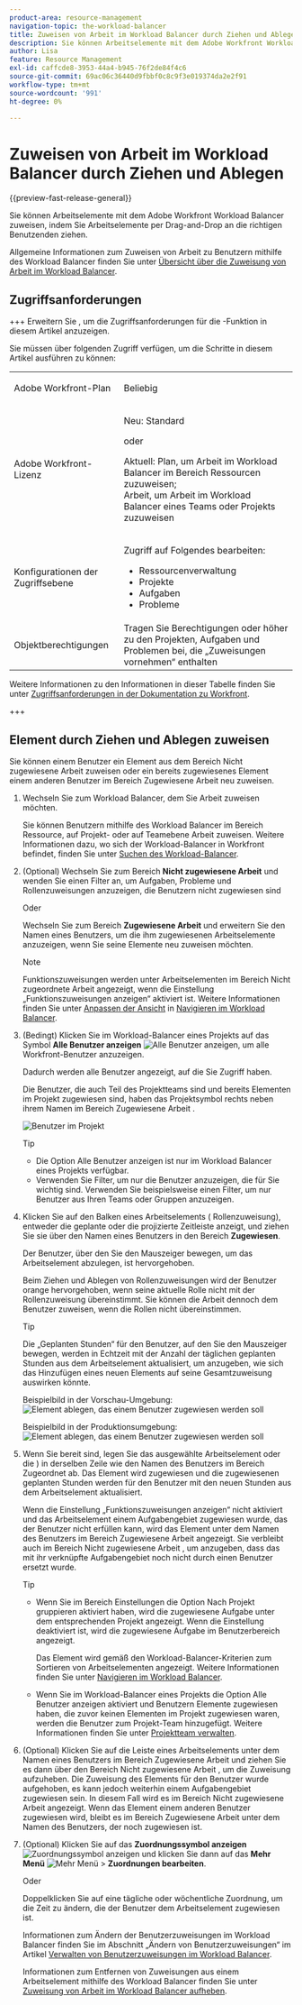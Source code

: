 ```yaml
---
product-area: resource-management
navigation-topic: the-workload-balancer
title: Zuweisen von Arbeit im Workload Balancer durch Ziehen und Ablegen
description: Sie können Arbeitselemente mit dem Adobe Workfront Workload Balancer zuweisen, indem Sie Arbeitselemente per Drag-and-Drop an die richtigen Benutzenden ziehen.
author: Lisa
feature: Resource Management
exl-id: caffcde8-3953-44a4-b945-76f2de84f4c6
source-git-commit: 69ac06c36440d9fbbf0c8c9f3e019374da2e2f91
workflow-type: tm+mt
source-wordcount: '991'
ht-degree: 0%

---
```


# Zuweisen von Arbeit im Workload Balancer durch Ziehen und Ablegen

{{preview-fast-release-general}}

Sie können Arbeitselemente mit dem Adobe Workfront Workload Balancer zuweisen, indem Sie Arbeitselemente per Drag-and-Drop an die richtigen Benutzenden ziehen.

Allgemeine Informationen zum Zuweisen von Arbeit zu Benutzern mithilfe des Workload Balancer finden Sie unter [Übersicht über die Zuweisung von Arbeit im Workload Balancer](../../resource-mgmt/workload-balancer/assign-work-in-workload-balancer.md).

## Zugriffsanforderungen

+++ Erweitern Sie , um die Zugriffsanforderungen für die -Funktion in diesem Artikel anzuzeigen.

Sie müssen über folgenden Zugriff verfügen, um die Schritte in diesem Artikel ausführen zu können:

<table style="table-layout:auto"> 
 <col> 
 <col> 
 <tbody> 
  <tr> 
   <td role="rowheader">Adobe Workfront-Plan</td> 
   <td> <p>Beliebig </p> </td> 
  </tr> 
  <tr> 
   <td role="rowheader">Adobe Workfront-Lizenz</td> 
   <td><p>Neu: Standard</p>
       <p>oder</p>
       <p>Aktuell: Plan, um Arbeit im Workload Balancer im Bereich Ressourcen zuzuweisen;</br>
       Arbeit, um Arbeit im Workload Balancer eines Teams oder Projekts zuzuweisen</p></td>
  </tr>
  <tr> 
   <td role="rowheader">Konfigurationen der Zugriffsebene</td> 
   <td> <p>Zugriff auf Folgendes bearbeiten:</p> 
    <ul> 
     <li>Ressourcenverwaltung</li> 
     <li>Projekte</li> 
     <li>Aufgaben</li> 
     <li>Probleme</li> 
    </ul>
   </td> 
  </tr> 
  <tr> 
   <td role="rowheader">Objektberechtigungen</td> 
   <td>Tragen Sie Berechtigungen oder höher zu den Projekten, Aufgaben und Problemen bei, die „Zuweisungen vornehmen“ enthalten</td> 
  </tr> 
 </tbody> 
</table>

Weitere Informationen zu den Informationen in dieser Tabelle finden Sie unter [Zugriffsanforderungen in der Dokumentation zu Workfront](/help/quicksilver/administration-and-setup/add-users/access-levels-and-object-permissions/access-level-requirements-in-documentation.md).

+++

## Element durch Ziehen und Ablegen zuweisen

Sie können einem Benutzer ein Element aus dem Bereich Nicht zugewiesene Arbeit zuweisen oder ein bereits zugewiesenes Element einem anderen Benutzer im Bereich Zugewiesene Arbeit neu zuweisen.

1. Wechseln Sie zum Workload Balancer, dem Sie Arbeit zuweisen möchten.

   Sie können Benutzern mithilfe des Workload Balancer im Bereich Ressource, auf Projekt- oder auf Teamebene Arbeit zuweisen. Weitere Informationen dazu, wo sich der Workload-Balancer in Workfront befindet, finden Sie unter [Suchen des Workload-Balancer](../../resource-mgmt/workload-balancer/locate-workload-balancer.md).

1. (Optional) Wechseln Sie zum Bereich **Nicht zugewiesene Arbeit** und wenden Sie einen Filter an, um Aufgaben, Probleme <span class="preview">und Rollenzuweisungen</span> anzuzeigen, die Benutzern nicht zugewiesen sind

   Oder

   Wechseln Sie zum Bereich **Zugewiesene Arbeit** und erweitern Sie den Namen eines Benutzers, um die ihm zugewiesenen Arbeitselemente anzuzeigen, wenn Sie seine Elemente neu zuweisen möchten.

   >[!NOTE]
   >
   ><span class="preview">Funktionszuweisungen werden unter Arbeitselementen im Bereich Nicht zugeordnete Arbeit angezeigt, wenn die Einstellung „Funktionszuweisungen anzeigen“ aktiviert ist. Weitere Informationen finden Sie unter [Anpassen der Ansicht](/help/quicksilver/resource-mgmt/workload-balancer/navigate-the-workload-balancer.md#customize-the-view) in [Navigieren im Workload Balancer](/help/quicksilver/resource-mgmt/workload-balancer/navigate-the-workload-balancer.md).</span>

1. (Bedingt) Klicken Sie im Workload-Balancer eines Projekts auf das Symbol **Alle Benutzer anzeigen** ![Alle Benutzer anzeigen](assets/show-all-users-icon-project-workload-balancer.png), um alle Workfront-Benutzer anzuzeigen.

   Dadurch werden alle Benutzer angezeigt, auf die Sie Zugriff haben.

   Die Benutzer, die auch Teil des Projektteams sind und bereits Elementen im Projekt zugewiesen sind, haben das Projektsymbol rechts neben ihrem Namen im Bereich Zugewiesene Arbeit .

   ![Benutzer im Projekt](assets/user-on-the-project-indicator-highlighted-project-workload-balancer.png)

   >[!TIP]
   >
   >* Die Option Alle Benutzer anzeigen ist nur im Workload Balancer eines Projekts verfügbar.
   >* Verwenden Sie Filter, um nur die Benutzer anzuzeigen, die für Sie wichtig sind. Verwenden Sie beispielsweise einen Filter, um nur Benutzer aus Ihren Teams oder Gruppen anzuzeigen.

1. Klicken Sie auf den Balken eines Arbeitselements (<span class="preview"> Rollenzuweisung), </span> entweder die geplante oder die projizierte Zeitleiste anzeigt, und ziehen Sie sie über den Namen eines Benutzers in den Bereich **Zugewiesen**.

   Der Benutzer, über den Sie den Mauszeiger bewegen, um das Arbeitselement abzulegen, ist hervorgehoben.

   <span class="preview">Beim Ziehen und Ablegen von Rollenzuweisungen wird der Benutzer orange hervorgehoben, wenn seine aktuelle Rolle nicht mit der Rollenzuweisung übereinstimmt. Sie können die Arbeit dennoch dem Benutzer zuweisen, wenn die Rollen nicht übereinstimmen.</span>

   >[!TIP]
   >
   >Die „Geplanten Stunden“ für den Benutzer, auf den Sie den Mauszeiger bewegen, werden in Echtzeit mit der Anzahl der täglichen geplanten Stunden aus dem Arbeitselement aktualisiert, um anzugeben, wie sich das Hinzufügen eines neuen Elements auf seine Gesamtzuweisung auswirken könnte.

   <span class="preview">Beispielbild in der Vorschau-Umgebung:</span>
   ![Element ablegen, das einem Benutzer zugewiesen werden soll](assets/wb-drag-drop-role-or-task-to-user.png)

   Beispielbild in der Produktionsumgebung:
   ![Element ablegen, das einem Benutzer zugewiesen werden soll](assets/drag-drop-item-from-unassigned-to-assigned-wb-nwe-350x152.png)

1. Wenn Sie bereit sind, legen Sie das ausgewählte Arbeitselement <span class="preview">oder die </span>) in derselben Zeile wie den Namen des Benutzers im Bereich Zugeordnet ab. Das Element wird zugewiesen und die zugewiesenen geplanten Stunden werden für den Benutzer mit den neuen Stunden aus dem Arbeitselement aktualisiert.

   <span class="preview">Wenn die Einstellung „Funktionszuweisungen anzeigen“ nicht aktiviert </span> und das Arbeitselement einem Aufgabengebiet zugewiesen wurde, das der Benutzer nicht erfüllen kann, wird das Element unter dem Namen des Benutzers im Bereich Zugewiesene Arbeit angezeigt. Sie verbleibt auch im Bereich Nicht zugewiesene Arbeit , um anzugeben, dass das mit ihr verknüpfte Aufgabengebiet noch nicht durch einen Benutzer ersetzt wurde.

   >[!TIP]
   >
   >* Wenn Sie im Bereich Einstellungen die Option Nach Projekt gruppieren aktiviert haben, wird die zugewiesene Aufgabe unter dem entsprechenden Projekt angezeigt. Wenn die Einstellung deaktiviert ist, wird die zugewiesene Aufgabe im Benutzerbereich angezeigt.
   >
   >
   >     Das Element wird gemäß den Workload-Balancer-Kriterien zum Sortieren von Arbeitselementen angezeigt. Weitere Informationen finden Sie unter [Navigieren im Workload Balancer](../../resource-mgmt/workload-balancer/navigate-the-workload-balancer.md).
   >
   >
   >* Wenn Sie im Workload-Balancer eines Projekts die Option Alle Benutzer anzeigen aktiviert und Benutzern Elemente zugewiesen haben, die zuvor keinen Elementen im Projekt zugewiesen waren, werden die Benutzer zum Projekt-Team hinzugefügt. Weitere Informationen finden Sie unter [Projektteam verwalten](../../manage-work/projects/planning-a-project/manage-project-team.md).


1. (Optional) Klicken Sie auf die Leiste eines Arbeitselements unter dem Namen eines Benutzers im Bereich Zugewiesene Arbeit und ziehen Sie es dann über den Bereich Nicht zugewiesene Arbeit , um die Zuweisung aufzuheben. Die Zuweisung des Elements für den Benutzer wurde aufgehoben, es kann jedoch weiterhin einem Aufgabengebiet zugewiesen sein. In diesem Fall wird es im Bereich Nicht zugewiesene Arbeit angezeigt. Wenn das Element einem anderen Benutzer zugewiesen wird, bleibt es im Bereich Zugewiesene Arbeit unter dem Namen des Benutzers, der noch zugewiesen ist.
1. (Optional) Klicken Sie auf das **Zuordnungssymbol anzeigen** ![Zuordnungssymbol anzeigen](assets/show-allocations-icon-small.png) und klicken Sie dann auf das **Mehr Menü** ![Mehr Menü](assets/qs-more-menu.png) > **Zuordnungen bearbeiten**.

   <!--
   (make sure these are still called this, and that the icon has not changed)
   -->
   Oder

   Doppelklicken Sie auf eine tägliche oder wöchentliche Zuordnung, um die Zeit zu ändern, die der Benutzer dem Arbeitselement zugewiesen ist.

   Informationen zum Ändern der Benutzerzuweisungen im Workload Balancer finden Sie im Abschnitt „Ändern von Benutzerzuweisungen“ im Artikel [Verwalten von Benutzerzuweisungen im Workload Balancer](../../resource-mgmt/workload-balancer/manage-user-allocations-workload-balancer.md).

   Informationen zum Entfernen von Zuweisungen aus einem Arbeitselement mithilfe des Workload Balancer finden Sie unter [Zuweisung von Arbeit im Workload Balancer aufheben](../../resource-mgmt/workload-balancer/unassign-work-in-workload-balancer.md).

